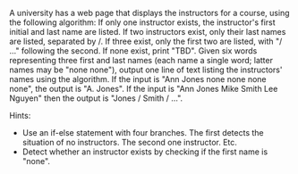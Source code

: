 A university has a web page that displays the instructors for a course, using the following algorithm: If only one instructor exists, the instructor's first initial and last name are listed. If two instructors exist, only their last names are listed, separated by /. If three exist, only the first two are listed, with "/ …" following the second. If none exist, print "TBD". Given six words representing three first and last names (each name a single word; latter names may be "none none"), output one line of text listing the instructors' names using the algorithm. If the input is "Ann Jones none none none none", the output is "A. Jones". If the input is "Ann Jones Mike Smith Lee Nguyen" then the output is "Jones / Smith / …".

Hints:
* Use an if-else statement with four branches. The first detects the situation of no instructors. The second one instructor. Etc.
* Detect whether an instructor exists by checking if the first name is "none".